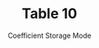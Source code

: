 ---
title: Table 10
subtitle: Coefficient Storage Mode
layout: default
parent: Section 2
grand_parent: NCEP Office Note 388-Grib1 
nav_order: 5
---